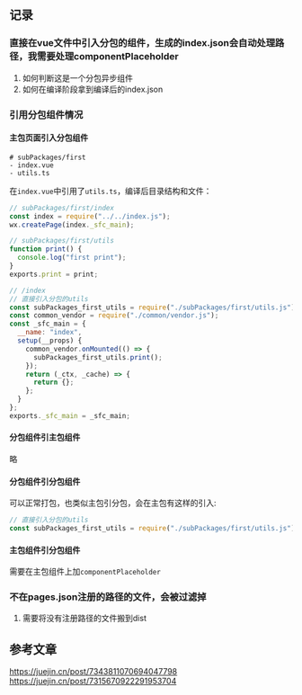 ## 记录
### 直接在vue文件中引入分包的组件，生成的index.json会自动处理路径，我需要处理componentPlaceholder
1. 如何判断这是一个分包异步组件
2. 如何在编译阶段拿到编译后的index.json

### 引用分包组件情况
#### 主包页面引入分包组件
```shell
# subPackages/first
- index.vue
- utils.ts
```
在`index.vue`中引用了`utils.ts`，编译后目录结构和文件：
```js
// subPackages/first/index
const index = require("../../index.js");
wx.createPage(index._sfc_main);

// subPackages/first/utils
function print() {
  console.log("first print");
}
exports.print = print;

// /index
// 直接引入分包的utils
const subPackages_first_utils = require("./subPackages/first/utils.js");
const common_vendor = require("./common/vendor.js");
const _sfc_main = {
  __name: "index",
  setup(__props) {
    common_vendor.onMounted(() => {
      subPackages_first_utils.print();
    });
    return (_ctx, _cache) => {
      return {};
    };
  }
};
exports._sfc_main = _sfc_main;
```

#### 分包组件引主包组件
略

#### 分包组件引分包组件
可以正常打包，也类似主包引分包，会在主包有这样的引入:
```js
// 直接引入分包的utils
const subPackages_first_utils = require("./subPackages/first/utils.js");
```

#### 主包组件引分包组件
需要在主包组件上加`componentPlaceholder`

### 不在pages.json注册的路径的文件，会被过滤掉
1. 需要将没有注册路径的文件搬到dist


## 参考文章
https://juejin.cn/post/7343811070694047798
https://juejin.cn/post/7315670922291953704